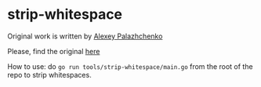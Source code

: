 # strip-whitespace

Original work is written by [Alexey Palazhchenko](https://github.com/AlekSi)

Please, find the original [here](https://gist.github.com/AlekSi/e98f74b1fa3edd0a496b5a0cb514ff0a)

How to use: do `go run tools/strip-whitespace/main.go` from the root of the repo to strip whitespaces.

